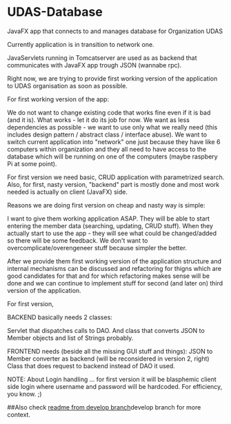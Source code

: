 # UDAS-Database
JavaFX app that connects to and manages database for Organization UDAS


Currently application is in transition to network one.

JavaServlets running in Tomcatserver are used as as backend that communicates with JavaFX app trough JSON (wannabe rpc).

Right now, we are trying to provide first working version of the application to UDAS organisation as soon as possible.

For first working version of the app:

We do not want to change existing code that works fine even if it is bad (and it is). What works - let it do its job for now.
We want as less dependencies as possible - we want to use only what we really need 
(this includes design pattern / abstract class / interface abuse).
We want to switch current application into "network" one just because they have like 6 computers within organization
 and they all need to have access to the database which will be running on one of the computers (maybe raspbery Pi at some point).
 
For first version we need basic, CRUD application with parametrized search.
Also, for first, nasty version, "backend" part is mostly done and most work needed is actually on client (JavaFX) side.

Reasons we are doing first version on cheap and nasty way is simple: 

I want to give them working application ASAP. 
They will be able to start entering the member data (searching, updating, CRUD stuff).
When they actually start to use the app - they will see what could be changed/added so there will be some feedback.
We don't want to overcomplicate/overengeneer stuff because simpler the better.


After we provide them first working version of the application structure and internal mechanisms can be discussed and refactoring 
for thigns which are good candidates for that and for which refactoring makes sense will be done and we can continue to implement 
stuff for second (and later on) third version of the application.

For first version, 

BACKEND basically needs 2 classes:

Servlet that dispatches calls to DAO. 
And class that converts JSON to Member objects and list of Strings probably.

FRONTEND needs (beside all the missing GUI stuff and things):
JSON to Member converter as backend (will be reconsidered in version 2, right)
Class that does request to backend instead of DAO it used.


NOTE:
About Login handling ... for first version it will be blasphemic client side login where username and password will be hardcoded.
For efficiency, you know. ;)


##Also check [readme from develop branch](https://www.google.com)develop branch for more context.
